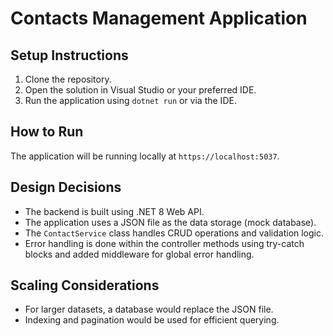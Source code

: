 # Contacts Management Application

## Setup Instructions

1. Clone the repository.
2. Open the solution in Visual Studio or your preferred IDE.
3. Run the application using `dotnet run` or via the IDE.

## How to Run

The application will be running locally at `https://localhost:5037`.

## Design Decisions

- The backend is built using .NET 8 Web API.
- The application uses a JSON file as the data storage (mock database).
- The `ContactService` class handles CRUD operations and validation logic.
- Error handling is done within the controller methods using try-catch blocks and added middleware for global error handling.

## Scaling Considerations

- For larger datasets, a database would replace the JSON file.
- Indexing and pagination would be used for efficient querying.
